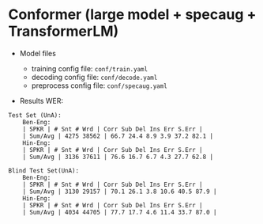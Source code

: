 # Conformer (large model + specaug + TransformerLM)
- Model files
  - training config file: `conf/train.yaml`
  - decoding config file: `conf/decode.yaml`
  - preprocess config file: `conf/specaug.yaml`

- Results
WER:
```
Test Set (UnA):
    Ben-Eng:
    | SPKR | # Snt # Wrd | Corr Sub Del Ins Err S.Err |
    | Sum/Avg | 4275 38562 | 66.7 24.4 8.9 3.9 37.2 82.1 |
    Hin-Eng:
    | SPKR | # Snt # Wrd | Corr Sub Del Ins Err S.Err |
    | Sum/Avg | 3136 37611 | 76.6 16.7 6.7 4.3 27.7 62.8 |
```
```
Blind Test Set(UnA):
    Ben-Eng:
    | SPKR | # Snt # Wrd | Corr Sub Del Ins Err S.Err |
    | Sum/Avg | 3130 29157 | 70.1 26.1 3.8 10.6 40.5 87.9 |
    Hin-Eng:
    | SPKR | # Snt # Wrd | Corr Sub Del Ins Err S.Err |
    | Sum/Avg | 4034 44705 | 77.7 17.7 4.6 11.4 33.7 87.0 |
```
